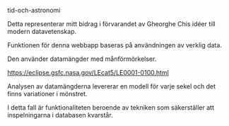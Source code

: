 tid-och-astronomi



Detta representerar mitt bidrag i förvarandet av Gheorghe Chis idéer till modern datavetenskap.

Funktionen för denna webbapp baseras på användningen av verklig data.

Den använder datamängder med månförmörkelser.

https://eclipse.gsfc.nasa.gov/LEcat5/LE0001-0100.html

Analysen av datamängderna levererar en modell för varje sekel och det finns variationer i mönstret.

I detta fall är funktionaliteten beroende av tekniken som säkerställer att inspelningarna i databasen kvarstår.

